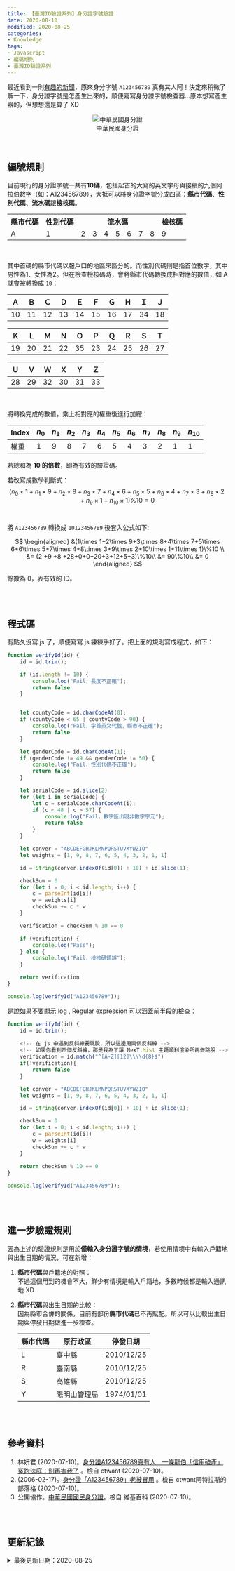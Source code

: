 ```yaml
---
title: 【臺灣ID驗證系列】身分證字號驗證
date: 2020-08-10
modified: 2020-08-25
categories:
- Knowledge
tags:
- Javascript
- 編碼規則
- 臺灣ID驗證系列
--- 
```


最近看到一則[有趣的新聞](https://www.ctwant.com/article/61090)，原來身分字號 `A123456789` 真有其人阿！決定來稍微了解一下，身分證字號是怎產生出來的，順便寫寫身分證字號檢查器...原本想寫產生器的，但想想還是算了 XD

<!--more-->
<center> <img src="https://i.imgur.com/ggfZhwS.png" alt="中華民國身分證"></center>
<center class="imgtext">中華民國身分證</center>
<br><br>

## 編號規則

目前現行的身分證字號一共有**10碼**，包括起首的大寫的英文字母與接續的九個阿拉伯數字（如：A123456789），大抵可以將身分證字號分成四區：**縣市代碼**、**性別代碼**、**流水碼**跟**檢核碼**。


<table>
    <tbody>
    <tr>
      <th>縣市代碼</th>
      <th>性別代碼</th>      
      <th  colspan="7">流水碼 </th>
      <th>檢核碼</th>
    </tr>
    <tr>
      <td>A </td>
      <td>1 </td>
      <td>2 </td>
      <td>3 </td>
      <td>4 </td>
      <td>5 </td>
      <td>6 </td>
      <td>7 </td>
      <td>8 </td>
      <td>9 </td>
    </tr>
    </tbody>
</table>
<br>

其中首碼的縣市代碼以報戶口的地區來區分的。而性別代碼則是指首位數字，其中男性為1、女性為2。但在檢查檢核碼時，會將縣市代碼轉換成相對應的數值，如 A 就會被轉換成 `10`：


|Ａ|Ｂ|Ｃ|Ｄ|Ｅ|Ｆ|Ｇ|Ｈ|Ｉ|Ｊ|
|---|---|---|---|---|---|---|---|---|---|
|10|11|12|13|14|15|16|17|34|18|

|Ｋ|Ｌ|Ｍ|Ｎ|Ｏ|Ｐ|Ｑ|Ｒ|Ｓ|Ｔ|
|---|---|---|---|---|---|---|---|---|---|
|19|20|21|22|35|23|24|25|26|27|

|Ｕ|Ｖ|Ｗ|Ｘ|Ｙ|Ｚ|
|---|---|---|---|---|---|
|28|29|32|30|31|33|

<br>

將轉換完成的數值，乘上相對應的權重後進行加總：  

|Index|$n_0$|$n_1$|$n_2$|$n_3$|$n_4$|$n_5$|$n_6$|$n_7$|$n_8$|$n_9$|$n_{10}$|
|---|---|---|---|---|---|---|---|---|---|---|---|
|權重|1|9|8|7|6|5|4|3|2|1|1|

若總和為 **10 的倍數**，即為有效的驗證碼。
<br>

若改寫成數學判斷式：    
$$
(n_0\times 1+n_1\times 9+n_2\times 8+n_3\times 7+n_4\times 6+n_5\times 5+n_6\times 4+n_7\times 3+n_8\times 2+n_9\times 1+n_{10}\times 1)\%10 = 0
$$ 
<br>

將 `A123456789` 轉換成 `10123456789` 後套入公式如下:  

$$
\begin{aligned}	
&(1\times 1+2\times 9+3\times 8+4\times 7+5\times 6+6\times 5+7\times 4+8\times 3+9\times 2+10\times 1+11\times 1)\%10 \\
&= (2 +9 +8 +28+0+0+20+3+12+5+3)\%10\\
&= 90\%10\\
&= 0
\end{aligned}
$$ 

餘數為 0，表有效的 ID。

<br><br> 
 
## 程式碼

有點久沒寫 js 了，順便寫寫 js 練練手好了。把上面的規則寫成程式，如下：  
```javascript
function verifyId(id) {
    id = id.trim();

    if (id.length != 10) {
        console.log("Fail，長度不正確");
        return false
    }


    let countyCode = id.charCodeAt(0);
    if (countyCode < 65 | countyCode > 90) {
        console.log("Fail，字首英文代號，縣市不正確");
        return false
    }

    let genderCode = id.charCodeAt(1);
    if (genderCode != 49 && genderCode != 50) {
        console.log("Fail，性別代碼不正確");
        return false
    }

    let serialCode = id.slice(2)
    for (let i in serialCode) {
        let c = serialCode.charCodeAt(i);
        if (c < 48 | c > 57) {
            console.log("Fail，數字區出現非數字字元");
            return false
        }
    }

    let conver = "ABCDEFGHJKLMNPQRSTUVXYWZIO"
    let weights = [1, 9, 8, 7, 6, 5, 4, 3, 2, 1, 1]

    id = String(conver.indexOf(id[0]) + 10) + id.slice(1);

    checkSum = 0
    for (let i = 0; i < id.length; i++) {
        c = parseInt(id[i])
        w = weights[i]
        checkSum += c * w
    }

    verification = checkSum % 10 == 0

    if (verification) {
        console.log("Pass");
    } else {
        console.log("Fail，檢核碼錯誤");
    }

    return verification
}

console.log(verifyId("A123456789"));
```


是說如果不要顯示 log , Regular expression 可以涵蓋前半段的檢查：
```javascript
function verifyId(id) {
    id = id.trim();
    
    <!-- 在 js 中遇到反斜線要跳脫，所以這邊用兩個反斜線 -->
    <!-- 如果你看到四個反斜線，那是我為了讓 NexT.Mist 主題順利渲染所再做跳脫 -->
    verification = id.match("^[A-Z][12]\\\\d{8}$")
	if(!verification){
		return false
	}

    let conver = "ABCDEFGHJKLMNPQRSTUVXYWZIO"
    let weights = [1, 9, 8, 7, 6, 5, 4, 3, 2, 1, 1]

    id = String(conver.indexOf(id[0]) + 10) + id.slice(1);

    checkSum = 0
    for (let i = 0; i < id.length; i++) {
        c = parseInt(id[i])
        w = weights[i]
        checkSum += c * w
    }
	
    return checkSum % 10 == 0
}

console.log(verifyId("A123456789"));
```

<br><br> 

## 進一步驗證規則
因為上述的驗證規則是用於**僅輸入身分證字號的情境**，若使用情境中有輸入戶籍地與出生日期的情況，可在新增：

1. **縣市代碼**與戶籍地的對照：  
    不過這個用到的機會不大，鮮少有情境是輸入戶籍地，多數時候都是輸入通訊地 XD
    
2. **縣市代碼**與出生日期的比較：  
    因為縣市合併的關係，目前有部份**縣市代碼**已不再賦配。所以可以比較出生日期與停發日期做進一步檢查。  
    
    | 縣市代碼 | 原行政區     | 停發日期   |
    | -------- | ------------ | ---------- |
    | L        | 臺中縣       | 2010/12/25 |
    | R        | 臺南縣       | 2010/12/25 |
    | S        | 高雄縣       | 2010/12/25 |
    | Y        | 陽明山管理局 | 1974/01/01 |
    


<br><br> 

## 參考資料 
1. 林姸君 (2020-07-10)。[身分證A123456789真有人　一條龍伯「信用破產」冤跑法庭：別再害我了](https://www.ctwant.com/article/61090) 。檢自 ctwant (2020-07-10)。
2. (2006-02-17)。[身分證「A123456789」老被冒用](https://blog.xuite.net/sinner66/blog/5201507-%E8%BA%AB%E5%88%86%E8%AD%89%E3%80%8CA123456789%E3%80%8D%E8%80%81%E8%A2%AB%E5%86%92%E7%94%A8) 。檢自 ctwant阿特拉斯的部落格 (2020-07-10)。
3. 公開協作。[中華民國國民身分證](https://zh.wikipedia.org/wiki/%E4%B8%AD%E8%8F%AF%E6%B0%91%E5%9C%8B%E5%9C%8B%E6%B0%91%E8%BA%AB%E5%88%86%E8%AD%89#%E9%A9%97%E8%AD%89%E8%A6%8F%E5%89%87)。檢自 維基百科 (2020-07-10)。


<br><br> 

## 更新紀錄
<details>
  <summary>最後更新日期：2020-08-25</summary>
  <ul class="timestamp">
    　<li>2020-08-25 更新：新增 Regular expression</li>
    　<li>2020-08-10 發布</li>
    　<li>2020-07-13 完稿</li>
    　<li>2020-07-10 起稿</li>
  </ul>
</details>
